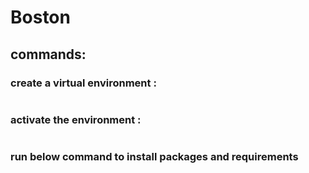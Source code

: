 # Boston

## commands:
### create a virtual environment :
```conda create -n bostn python=3.7 -y
```

### activate the environment :
```conda activate bostn
```

### run below command to install packages and requirements
```python setup.py install 
```

